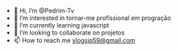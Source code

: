 - 👋 Hi, I’m @Pedrim-Tv
- 👀 I’m interested in  tornar-me profissional em progração
- 🌱 I’m currently learning javascript
- 💞️ I’m looking to collaborate on  projetos
- 📫 How to reach me  vlogsjp59@gmail.com

<!---
Pedrim-Tv/Pedrim-Tv is a ✨ special ✨ repository because its `README.md` (this file) appears on your GitHub profile.
You can click the Preview link to take a look at your changes.
--->

